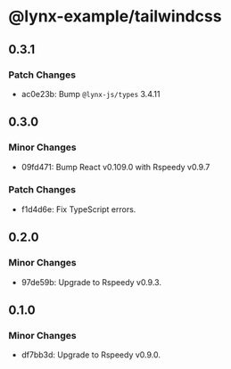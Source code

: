 # @lynx-example/tailwindcss

## 0.3.1

### Patch Changes

- ac0e23b: Bump `@lynx-js/types` 3.4.11

## 0.3.0

### Minor Changes

- 09fd471: Bump React v0.109.0 with Rspeedy v0.9.7

### Patch Changes

- f1d4d6e: Fix TypeScript errors.

## 0.2.0

### Minor Changes

- 97de59b: Upgrade to Rspeedy v0.9.3.

## 0.1.0

### Minor Changes

- df7bb3d: Upgrade to Rspeedy v0.9.0.
